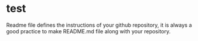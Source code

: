# test
Readme file defines the instructions of your github repository, it is always a good practice to make README.md file along with your repository.
